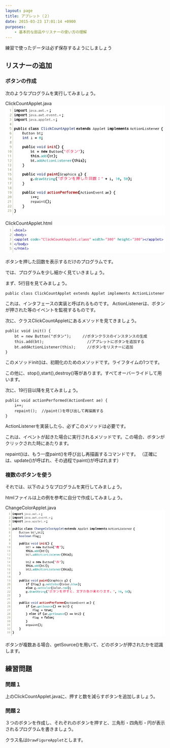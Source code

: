 ```yaml
---
layout: page
title: アプレット（２）
date: 2015-03-23 17:01:14 +0900
purposes:
    - 基本的な部品やリスナーの使い方の理解
---
```


練習で使ったデータは必ず保存するようにしましょう

リスナーの追加
--------------

### ボタンの作成

次のようなプログラムを実行してみましょう。

ClickCountApplet.java
![](./pic/ClickCountApplet.png)

ClickCountApplet.html
![](./pic/ClickCountApplet.html.png)

ボタンを押した回数を表示するだけのプログラムです。

では、プログラムを少し細かく見ていきましょう。

まず、5行目を見てみましょう。

    public class ClickCountApplet extends Applet implements ActionListener

これは、インタフェースの実装と呼ばれるものです。
ActionListenerは、ボタンが押された等のイベントを監視するものです。

次に、クラスClickCountAppletにあるメソッドを見てきましょう。

    public void init() {
    	bt = new Button("ボタン");		//ボタンクラスのインスタンスの生成
    	this.add(bt);				    //アプレットにボタンを追加する
    	bt.addActionListener(this);		//ボタンをリスナーに追加
    }

このメソッドinit()は、初期化のためのメソッドです。ライフタイムの1つです。

この他に、stop(),start(),destroy()等があります。すべてオーバーライドして用います。

次に、19行目以降を見てみましょう。

    public void actionPerformed(ActionEvent ae) {
    	i++;
    	repaint();	//paint()を呼び出して再描画する
    }

ActionListenerを実装したら、必ずこのメソッドは必要です。

これは、イベントが起きた場合に実行されるメソッドです。この場合、ボタンがクリックされた時にあたります。

repaint()は、もう一度paint()を呼び出し再描画するコマンドです。
（正確には、update()が呼ばれ、その過程でpaint()が呼ばれます）

### 複数のボタンを使う

それでは、以下のようなプログラムを実行してみましょう。

htmlファイルは上の例を参考に自分で作成してみましょう。

ChangeColorApplet.java
![](./pic/ChangeColorApplet.png)

ボタンが複数ある場合、getSource()を用いて、どのボタンが押されたかを認識します。

練習問題
--------------

### 問題１

上のClickCountApplet.javaに、押すと数を減らすボタンを追加しましょう。

### 問題２

３つのボタンを作成し、それぞれのボタンを押すと、三角形・四角形・円が表示されるプログラムを書きましょう。

クラス名は`DrawFigureApplet`とします。
